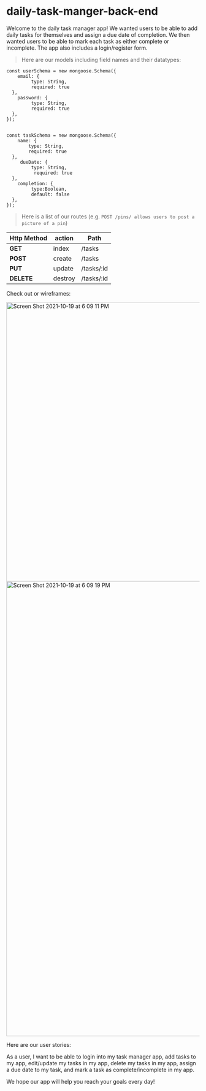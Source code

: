 # daily-task-manger-back-end
Welcome to the daily task manager app! We wanted users to be able to add daily tasks for themselves and assign a due date of completion. We then wanted users to be able to mark each task as either complete or incomplete. The app also includes a login/register form.

> Here are our models including field names and their datatypes:
```
const userSchema = new mongoose.Schema({
	email: {
         type: String, 
         required: true
  },
	password: {
         type: String, 
         required: true
  },
});


const taskSchema = new mongoose.Schema({
	name: {
        type: String, 
        required: true
  },
     dueDate: {
         type: String, 
          required: true
  },
	completion: {
         type:Boolean, 
         default: false
  },
});
```
> Here is a list of our routes (e.g. `POST /pins/ allows users to post a picture of a pin`)<br />

| Http Method | action  | Path          | 
| ----------- | ------- | ------------- | 
| **GET**     | index   | /tasks     | 
| **POST**    | create  | /tasks     | 
| **PUT**     | update  | /tasks/:id | 
| **DELETE**  | destroy | /tasks/:id | 

Check out or wireframes:

<img width="728" alt="Screen Shot 2021-10-19 at 6 09 11 PM" src="https://media.git.generalassemb.ly/user/36959/files/57413280-3109-11ec-957e-27c1b700ee7b">
<img width="1187" alt="Screen Shot 2021-10-19 at 6 09 19 PM" src="https://media.git.generalassemb.ly/user/36959/files/590af600-3109-11ec-91be-e34cf2907304">

Here are our user stories:

As a user, I want to be able to login into my task manager app, add tasks to my app, edit/update my tasks in my app, delete my tasks in my app, assign a due date to my task, and mark a task as complete/incomplete in my app.


We hope our app will help you reach your goals every day!
